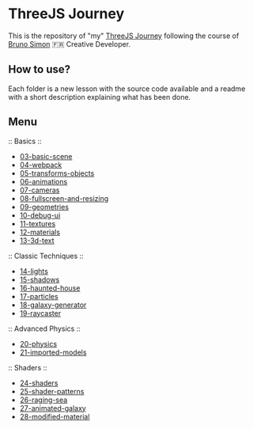 # ThreeJS Journey

This is the repository of "my" [ThreeJS Journey](https://threejs-journey.xyz/) following the course of [Bruno Simon](https://twitter.com/bruno_simon) 🇫🇷 Creative Developer.

## How to use?

Each folder is a new lesson with the source code available and a readme with a short description explaining what has been done.

## Menu

:: Basics ::

- [03-basic-scene](https://github.com/Alex-DG/threejs-journey/tree/main/03-basic-scene)
- [04-webpack](https://github.com/Alex-DG/threejs-journey/tree/main/04-webpack)
- [05-transforms-objects](https://github.com/Alex-DG/threejs-journey/tree/main/05-transforms-objects)
- [06-animations](https://github.com/Alex-DG/threejs-journey/tree/main/06-animations)
- [07-cameras](https://github.com/Alex-DG/threejs-journey/tree/main/07-cameras)
- [08-fullscreen-and-resizing](https://github.com/Alex-DG/threejs-journey/tree/main/08-fullscreen-and-resizing)
- [09-geometries](https://github.com/Alex-DG/threejs-journey/tree/main/09-geometries)
- [10-debug-ui](https://github.com/Alex-DG/threejs-journey/tree/main/10-debug-ui)
- [11-textures](https://github.com/Alex-DG/threejs-journey/tree/main/11-textures)
- [12-materials](https://github.com/Alex-DG/threejs-journey/tree/main/12-materials)
- [13-3d-text](https://github.com/Alex-DG/threejs-journey/tree/main/13-3d-text)

:: Classic Techniques ::

- [14-lights](https://github.com/Alex-DG/threejs-journey/tree/main/14-lights)
- [15-shadows](https://github.com/Alex-DG/threejs-journey/tree/main/15-shadows)
- [16-haunted-house](https://github.com/Alex-DG/threejs-journey/tree/main/16-haunted-house)
- [17-particles](https://github.com/Alex-DG/threejs-journey/tree/main/17-particles)
- [18-galaxy-generator](https://github.com/Alex-DG/threejs-journey/tree/main/18-galaxy-generator)
- [19-raycaster](https://github.com/Alex-DG/threejs-journey/tree/main/19-raycaster)

:: Advanced Physics ::

- [20-physics](https://github.com/Alex-DG/threejs-journey/tree/main/20-physics)
- [21-imported-models](https://github.com/Alex-DG/threejs-journey/tree/main/21-imported-models)

:: Shaders ::

- [24-shaders](https://github.com/Alex-DG/threejs-journey/tree/main/24-shaders)
- [25-shader-patterns](https://github.com/Alex-DG/threejs-journey/tree/main/25-shader-patterns)
- [26-raging-sea](https://github.com/Alex-DG/threejs-journey/tree/main/26-raging-sea)
- [27-animated-galaxy](https://github.com/Alex-DG/threejs-journey/tree/main/27-animated-galaxy)
- [28-modified-material](https://github.com/Alex-DG/threejs-journey/tree/main/28-modified-material)
